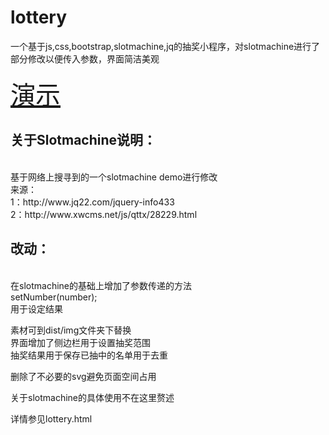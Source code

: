 lottery
=======
<html>
一个基于js,css,bootstrap,slotmachine,jq的抽奖小程序，对slotmachine进行了部分修改以便传入参数，界面简洁美观
<br/>
<br/>
<a href="http://harveyprince.github.io/lottery/" style="font-size:40px;">演示</a>
<br/>
<h2>关于Slotmachine说明：</h2>
<br/>
基于网络上搜寻到的一个slotmachine demo进行修改
<br/>
来源：
<br/>
1：http://www.jq22.com/jquery-info433
<br/>
2：http://www.xwcms.net/js/qttx/28229.html
<br/>

<h2>改动：</h2>
<br/>
在slotmachine的基础上增加了参数传递的方法
<br/>
setNumber(number);
<br/>
用于设定结果
<br/>

素材可到dist/img文件夹下替换
<br/>
界面增加了侧边栏用于设置抽奖范围
<br/>
抽奖结果用于保存已抽中的名单用于去重
<br/>

删除了不必要的svg避免页面空间占用
<br/>

关于slotmachine的具体使用不在这里赘述
<br/>

详情参见lottery.html
</html>

